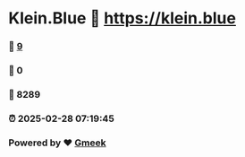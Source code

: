 # Klein.Blue :link: https://klein.blue 
### :page_facing_up: [9](https://klein.blue/tag.html) 
### :speech_balloon: 0 
### :hibiscus: 8289 
### :alarm_clock: 2025-02-28 07:19:45 
### Powered by :heart: [Gmeek](https://github.com/Meekdai/Gmeek)
